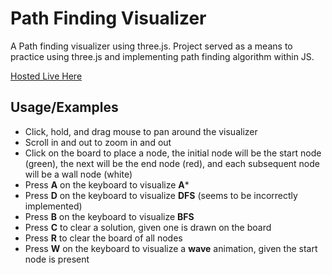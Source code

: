 
# Path Finding Visualizer

A Path finding visualizer using three.js. Project served as a means to practice using three.js and implementing path finding algorithm within JS.

<a href="https://ethanlchristensen.github.io/">Hosted Live Here</a>




## Usage/Examples

- Click, hold, and drag mouse to pan around the visualizer
- Scroll in and out to zoom in and out
- Click on the board to place a node, the initial node will be the start node (green), the next will be the end node (red), and each subsequent node will be a wall node (white)
- Press **A** on the keyboard to visualize **A***
- Press **D** on the keyboard to visualize **DFS** (seems to be incorrectly implemented)
- Press **B** on the keyboard to visualize **BFS**
- Press **C** to clear a solution, given one is drawn on the board
- Press **R** to clear the board of all nodes
- Press **W** on the keyboard to visualize a **wave** animation, given the start node is present

